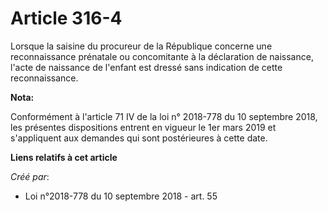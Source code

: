 # Article 316-4

Lorsque la saisine du procureur de la République concerne une reconnaissance prénatale ou concomitante à la déclaration de
naissance, l'acte de naissance de l'enfant est dressé sans indication de cette reconnaissance.

**Nota:**

Conformément à l'article 71 IV de la loi n° 2018-778 du 10 septembre 2018, les présentes dispositions entrent en vigueur le
1er mars 2019 et s'appliquent aux demandes qui sont postérieures à cette date.

**Liens relatifs à cet article**

_Créé par_:

  - Loi n°2018-778 du 10 septembre 2018 - art. 55
